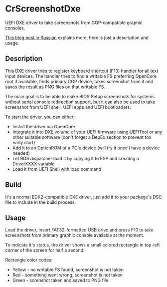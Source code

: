 # CrScreenshotDxe
UEFI DXE driver to take screenshots from GOP-compatible graphic consoles.

[This blog post in Russian](http://habrahabr.ru/post/274463/) explains more, here is just a description and usage.

## Description
This DXE driver tries to register keyboard shortcut (F10) handler for all text input devices. The handler tries to find a writable FS preferring OpenCore root if available, finds primary GOP device, takes screenshot from it and saves the result as PNG files on that writable FS.

The main goal is to be able to make BIOS Setup screenshots for systems without serial console redirection support, but it can also be used to take screenshot from UEFI shell, UEFI apps and UEFI bootloaders. 

To start the driver, you can either:
- Install the driver via OpenCore
- Integrate it into DXE volume of your UEFI firmware using [UEFITool](https://github.com/LongSoft/UEFITool) or any other suitable software (don't forget a DepEx section to prevent too early start)
- Add it to an OptionROM of a PCIe device (will try it once I have a device needed)
- Let BDS dispatcher load it by copying it to ESP and creating a DriverXXXX variable
- Load it from UEFI Shell with load command

## Build
It's a normal EDK2-compatible DXE driver, just add it to your package's DSC file to include in the build process.

## Usage
Load the driver, insert FAT32-formatted USB drive and press F10 to take screenshots from primary graphic console available at the moment. 

To indicate it's status, the driver shows a small colored rectangle in top-left corner of the screen for half a second.

Rectangle color codes:
- Yellow - no writable FS found, screenshot is not taken
- Red    - something went wrong, screenshot is not taken
- Green  - screnshot taken and saved to PNG file

